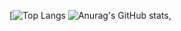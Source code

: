 [![Top Langs](https://github-readme-stats.vercel.app/api/top-langs/?username=wiserenn)
![Anurag's GitHub stats](https://github-readme-stats.vercel.app/api?username=wiserenn&theme=dark),

